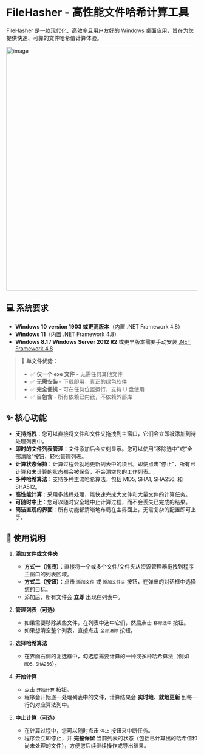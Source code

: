 # FileHasher - 高性能文件哈希计算工具

FileHasher 是一款现代化、高效率且用户友好的 Windows 桌面应用，旨在为您提供快速、可靠的文件哈希值计算体验。

<img width="984" height="642" alt="image" src="https://github.com/user-attachments/assets/7a856744-9e08-472e-8867-19cab7864db2" />

## 💻 系统要求

- **Windows 10 version 1903 或更高版本**（内置 .NET Framework 4.8）
- **Windows 11**（内置 .NET Framework 4.8）
- **Windows 8.1 / Windows Server 2012 R2** 或更早版本需要手动安装 [.NET Framework 4.8](https://dotnet.microsoft.com/download/dotnet-framework/net48)

> **🚀 单文件优势：**
> - ✅ **仅一个 exe 文件** - 无需任何其他文件
> - ✅ **无需安装** - 下载即用，真正的绿色软件
> - ✅ **完全便携** - 可在任何位置运行，支持 U 盘使用
> - ✅ **自包含** - 所有依赖已内嵌，不依赖外部库

## ✨ 核心功能

*   **支持拖拽**：您可以直接将文件和文件夹拖拽到主窗口，它们会立即被添加到待处理列表中。
*   **即时的文件列表管理**：文件添加后会立刻显示。您可以使用“移除选中”或“全部清除”按钮，轻松管理列表。
*   **计算状态保持**：计算过程会就地更新列表中的项目。即使点击“停止”，所有已计算和未计算的状态都会被保留，不会清空您的工作列表。
*   **多种哈希算法**：支持多种主流哈希算法，包括 MD5, SHA1, SHA256, 和 SHA512。
*   **高性能计算**：采用多线程处理，能快速完成大文件和大量文件的计算任务。
*   **可随时中止**：您可以随时安全地中止计算过程，而不会丢失已完成的结果。
*   **简洁直观的界面**：所有功能都清晰地布局在主界面上，无需复杂的配置即可上手。

## 🚀 使用说明

1.  **添加文件或文件夹**
    *   **方式一（拖拽）**：直接将一个或多个文件/文件夹从资源管理器拖拽到程序主窗口的列表区域。
    *   **方式二（按钮）**：点击 `添加文件` 或 `添加文件夹` 按钮，在弹出的对话框中选择您的目标。
    *   添加后，所有文件会 **立即** 出现在列表中。

2.  **管理列表（可选）**
    *   如果需要移除某些文件，在列表中选中它们，然后点击 `移除选中` 按钮。
    *   如果想清空整个列表，直接点击 `全部清除` 按钮。

3.  **选择哈希算法**
    *   在界面右侧的复选框中，勾选您需要计算的一种或多种哈希算法（例如 `MD5`, `SHA256`）。

4.  **开始计算**
    *   点击 `开始计算` 按钮。
    *   程序会开始逐一处理列表中的文件，计算结果会 **实时地、就地更新** 到每一行的对应算法列中。

5.  **中止计算（可选）**
    *   在计算过程中，您可以随时点击 `停止` 按钮来中断任务。
    *   程序会立即停止，并 **完整保留** 当前列表的状态（包括已计算出的哈希值和尚未处理的文件），方便您后续继续操作或导出结果。
